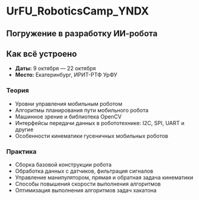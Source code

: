 # UrFU_RoboticsCamp_YNDX

## Погружение в разработку ИИ-робота

## Как всё устроено
- **Даты:** 9 октября — 22 октября
- **Место:** Екатеринбург, ИРИТ-РТФ УрФУ

### Теория
- Уровни управления мобильным роботом
- Алгоритмы планирования пути мобильного робота
- Машинное зрение и библиотека OpenCV
- Интерфейсы передачи данных в робототехнике: I2C, SPI, UART и другие
- Особенности кинематики гусеничных мобильных роботов

### Практика
- Сборка базовой конструкции робота
- Обработка данных с датчиков, фильтрация сигналов
- Управление манипулятором, прямая и обратная задача кинематики
- Способы повышения скорости выполнения алгоритмов
- Оптимизация выполнения алгоритмов задач хакатона

